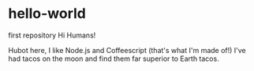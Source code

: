 # hello-world
first repository
Hi Humans!

Hubot here, I like Node.js and Coffeescript (that's what I'm made of!)
I've had tacos on the moon and find them far superior to Earth tacos.
